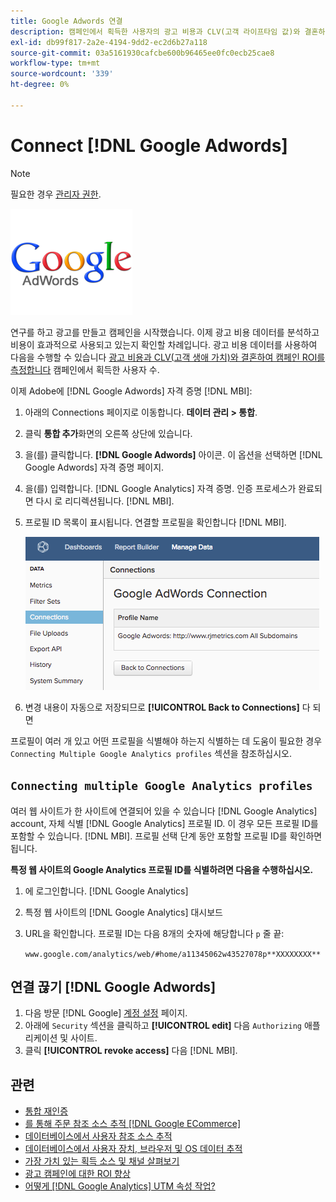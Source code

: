 ```yaml
---
title: Google Adwords 연결
description: 캠페인에서 획득한 사용자의 광고 비용과 CLV(고객 라이프타임 값)와 결혼하여 캠페인 ROI를 측정하는 방법을 알아봅니다.
exl-id: db99f817-2a2e-4194-9dd2-ec2d6b27a118
source-git-commit: 03a5161930cafcbe600b96465ee0fc0ecb25cae8
workflow-type: tm+mt
source-wordcount: '339'
ht-degree: 0%

---
```


# Connect [!DNL Google Adwords]

>[!NOTE]
>
>필요한 경우 [관리자 권한](../../../administrator/user-management/user-management.md).

![](../../../assets/Google_Adwords_logo.png)

연구를 하고 광고를 만들고 캠페인을 시작했습니다. 이제 광고 비용 데이터를 분석하고 비용이 효과적으로 사용되고 있는지 확인할 차례입니다. 광고 비용 데이터를 사용하여 다음을 수행할 수 있습니다 [광고 비용과 CLV(고객 생애 가치)와 결혼하여 캠페인 ROI를 측정합니다](../../analysis/roi-ad-camp.md) 캠페인에서 획득한 사용자 수.

이제 Adobe에 [!DNL Google Adwords] 자격 증명 [!DNL MBI]:

1. 아래의 Connections 페이지로 이동합니다. **데이터 관리 > 통합**.
1. 클릭 **통합 추가**&#x200B;화면의 오른쪽 상단에 있습니다.
1. 을(를) 클릭합니다. **[!DNL Google Adwords]** 아이콘. 이 옵션을 선택하면 [!DNL Google Adwords] 자격 증명 페이지.
1. 을(를) 입력합니다. [!DNL Google Analytics] 자격 증명. 인증 프로세스가 완료되면 다시 로 리디렉션됩니다. [!DNL MBI].
1. 프로필 ID 목록이 표시됩니다. 연결할 프로필을 확인합니다 [!DNL MBI].

   ![](../../../assets/cnnct-profile.png)

1. 변경 내용이 자동으로 저장되므로 **[!UICONTROL Back to Connections]** 다 되면

프로필이 여러 개 있고 어떤 프로필을 식별해야 하는지 식별하는 데 도움이 필요한 경우 `Connecting Multiple Google Analytics profiles` 섹션을 참조하십시오.

## `Connecting multiple Google Analytics profiles`

여러 웹 사이트가 한 사이트에 연결되어 있을 수 있습니다 [!DNL Google Analytics] account, 자체 식별 [!DNL Google Analytics] 프로필 ID. 이 경우 모든 프로필 ID를 포함할 수 있습니다. [!DNL MBI]. 프로필 선택 단계 동안 포함할 프로필 ID를 확인하면 됩니다.

**특정 웹 사이트의 Google Analytics 프로필 ID를 식별하려면 다음을 수행하십시오.**

1. 에 로그인합니다. [!DNL Google Analytics]
1. 특정 웹 사이트의 [!DNL Google Analytics] 대시보드
1. URL을 확인합니다. 프로필 ID는 다음 8개의 숫자에 해당합니다 `p` 줄 끝:

   `www.google.com/analytics/web/#home/a11345062w43527078p**XXXXXXXX**`

## 연결 끊기 [!DNL Google Adwords]

1. 다음 방문 [!DNL Google] [계정 설정](https://www.google.com/accounts/) 페이지.
1. 아래에 `Security` 섹션을 클릭하고 **[!UICONTROL edit]** 다음 `Authorizing` 애플리케이션 및 사이트.
1. 클릭 **[!UICONTROL revoke access]** 다음 [!DNL MBI].

## 관련

* [통합 재인증](https://support.magento.com/hc/en-us/articles/360016733151)
* [를 통해 주문 참조 소스 추적 [!DNL Google ECommerce]](../integrations/google-ecommerce.md)
* [데이터베이스에서 사용자 참조 소스 추적](../../analysis/google-track-user-acq.md)
* [데이터베이스에서 사용자 장치, 브라우저 및 OS 데이터 추적](https://support.magento.com/hc/en-us/articles/360016732911)
* [가장 가치 있는 획득 소스 및 채널 살펴보기](../../analysis/most-value-source-channel.md)
* [광고 캠페인에 대한 ROI 향상](../../analysis/roi-ad-camp.md)
* [어떻게 [!DNL Google Analytics] UTM 속성 작업?](../../analysis/utm-attributes.md)
